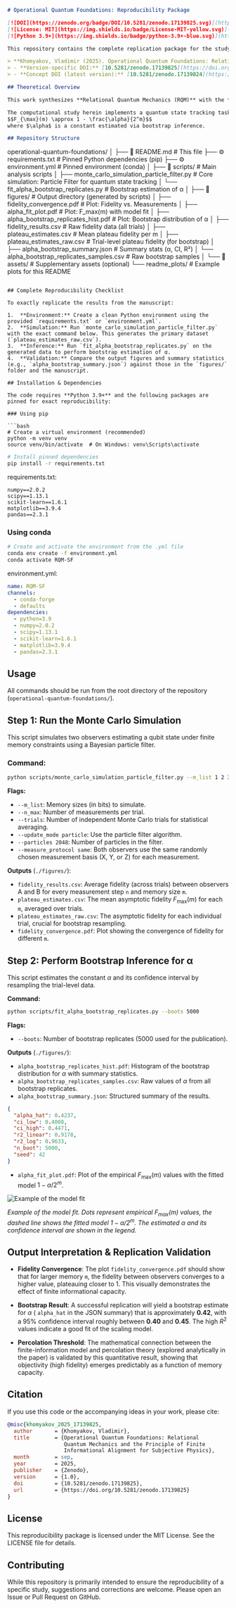 ```markdown
# Operational Quantum Foundations: Reproducibility Package

[![DOI](https://zenodo.org/badge/DOI/10.5281/zenodo.17139825.svg)](https://doi.org/10.5281/zenodo.17139825)
[![License: MIT](https://img.shields.io/badge/License-MIT-yellow.svg)](https://opensource.org/licenses/MIT)
[![Python 3.9+](https://img.shields.io/badge/python-3.9+-blue.svg)](https://www.python.org/downloads/)

This repository contains the complete replication package for the study:

> **Khomyakov, Vladimir (2025). Operational Quantum Foundations: Relational Quantum Mechanics and the Principle of Finite Informational Alignment for Subjective Physics.**
> - **Version-specific DOI:** [10.5281/zenodo.17139825](https://doi.org/10.5281/zenodo.17139825)
> - **Concept DOI (latest version):** [10.5281/zenodo.17139824](https://doi.org/10.5281/zenodo.17139824)

## Theoretical Overview

This work synthesizes **Relational Quantum Mechanics (RQM)** with the **Principle of Finite Informational Capacity** to provide an operational foundation for quantum mechanics. The framework resolves key paradoxes (e.g., Wigner's Friend) by introducing **R-events** as the fundamental relational units of interaction between finite-capacity observers. Classical objectivity emerges via a **percolation of agreement** mechanism in networks of observers, modeled mathematically through bootstrap percolation on interaction graphs.

The computational study herein implements a quantum state tracking task where two independent observers with finite memory (`m` bits) sequentially measure a qubit. The core quantitative result is the scaling relation of the maximum achievable fidelity between the observers' estimates:
$$F_{\max}(m) \approx 1 - \frac{\alpha}{2^m}$$
where $\alpha$ is a constant estimated via bootstrap inference.

## Repository Structure

```
operational-quantum-foundations/
│
├── 📄 README.md # This file
├── ⚙️ requirements.txt # Pinned Python dependencies (pip)
├── ⚙️ environment.yml # Pinned environment (conda)
│
├── 📂 scripts/ # Main analysis scripts
│ ├── monte_carlo_simulation_particle_filter.py # Core simulation: Particle Filter for quantum state tracking
│ └── fit_alpha_bootstrap_replicates.py # Bootstrap estimation of α
│
├── 📂 figures/ # Output directory (generated by scripts)
│ ├── fidelity_convergence.pdf # Plot: Fidelity vs. Measurements
│ ├── alpha_fit_plot.pdf # Plot: F_max(m) with model fit
│ ├── alpha_bootstrap_replicates_hist.pdf # Plot: Bootstrap distribution of α
│ ├── fidelity_results.csv # Raw fidelity data (all trials)
│ ├── plateau_estimates.csv # Mean plateau fidelity per m
│ ├── plateau_estimates_raw.csv # Trial-level plateau fidelity (for bootstrap)
│ ├── alpha_bootstrap_summary.json # Summary stats (α, CI, R²)
│ └── alpha_bootstrap_replicates_samples.csv # Raw bootstrap samples
│
└── 📂 assets/ # Supplementary assets (optional)
  └── readme_plots/ # Example plots for this README

```

## Complete Reproducibility Checklist

To exactly replicate the results from the manuscript:

1.  **Environment:** Create a clean Python environment using the provided `requirements.txt` or `environment.yml`.
2.  **Simulation:** Run `monte_carlo_simulation_particle_filter.py` with the exact command below. This generates the primary dataset (`plateau_estimates_raw.csv`).
3.  **Inference:** Run `fit_alpha_bootstrap_replicates.py` on the generated data to perform bootstrap estimation of α.
4.  **Validation:** Compare the output figures and summary statistics (e.g., `alpha_bootstrap_summary.json`) against those in the `figures/` folder and the manuscript.

## Installation & Dependencies

The code requires **Python 3.9+** and the following packages are pinned for exact reproducibility:

### Using pip

```bash
# Create a virtual environment (recommended)
python -m venv venv
source venv/bin/activate  # On Windows: venv\Scripts\activate
```

```bash
# Install pinned dependencies
pip install -r requirements.txt
```

requirements.txt:

```text
numpy==2.0.2
scipy==1.13.1
scikit-learn==1.6.1
matplotlib==3.9.4
pandas==2.3.1
```

### Using conda

```bash
# Create and activate the environment from the .yml file
conda env create -f environment.yml
conda activate RQM-SF
```

environment.yml:

```yaml
name: RQM-SF
channels:
  - conda-forge
  - defaults
dependencies:
  - python=3.9
  - numpy=2.0.2
  - scipy=1.13.1
  - scikit-learn=1.6.1
  - matplotlib=3.9.4
  - pandas=2.3.1
```

## Usage

All commands should be run from the root directory of the repository (`operational-quantum-foundations/`).

## Step 1: Run the Monte Carlo Simulation
This script simulates two observers estimating a qubit state under finite memory constraints using a Bayesian particle filter.

### Command:

```bash
python scripts/monte_carlo_simulation_particle_filter.py --m_list 1 2 3 4 5 6 7 --n_max 3000 --trials 1000 --update_mode particle --particles 2048 --measure_protocol same
```

**Flags:**

- `--m_list`: Memory sizes (in bits) to simulate.
- `--n_max`: Number of measurements per trial.
- `--trials`: Number of independent Monte Carlo trials for statistical averaging.
- `--update_mode particle`: Use the particle filter algorithm.
- `--particles 2048`: Number of particles in the filter.
- `--measure_protocol same`: Both observers use the same randomly chosen measurement basis (X, Y, or Z) for each measurement.

**Outputs** (`./figures/`):

- `fidelity_results.csv`: Average fidelity (across trials) between observers A and B for every measurement step `n` and memory size `m`.
- `plateau_estimates.csv`: The mean asymptotic fidelity $F_{\max}(m)$ for each `m`, averaged over trials.
- `plateau_estimates_raw.csv`: The asymptotic fidelity for each individual trial, crucial for bootstrap resampling.
- `fidelity_convergence.pdf`: Plot showing the convergence of fidelity for different `m`.

## Step 2: Perform Bootstrap Inference for α

This script estimates the constant $\alpha$ and its confidence interval by resampling the trial-level data.

**Command:**

```bash
python scripts/fit_alpha_bootstrap_replicates.py --boots 5000
```

**Flags:**

- `--boots`: Number of bootstrap replicates (5000 used for the publication).

**Outputs** (`./figures/`):

- `alpha_bootstrap_replicates_hist.pdf`: Histogram of the bootstrap distribution for $\alpha$ with summary statistics.
- `alpha_bootstrap_replicates_samples.csv`: Raw values of $\alpha$ from all bootstrap replicates.
- `alpha_bootstrap_summary.json`: Structured summary of the results.

```json
{
  "alpha_hat": 0.4237,
  "ci_low": 0.4008,
  "ci_high": 0.4471,
  "r2_linear": 0.9178,
  "r2_log": 0.9633,
  "n_boot": 5000,
  "seed": 42
}
```
- `alpha_fit_plot.pdf`: Plot of the empirical $F_{\max}(m)$ values with the fitted model $1 - \alpha/2^m$.

![Example of the model fit](assets/readme_plots/alpha_fit_plot.png)

*Example of the model fit. Dots represent empirical $F_{\max}(m)$ values, the dashed line shows the fitted model $1 - \alpha/2^m$. The estimated $\alpha$ and its confidence interval are shown in the legend.*

## Output Interpretation & Replication Validation

- **Fidelity Convergence**: The plot `fidelity_convergence.pdf` should show that for larger memory `m`, the fidelity between observers converges to a higher value, plateauing closer to 1. This visually demonstrates the effect of finite informational capacity.

- **Bootstrap Result**: A successful replication will yield a bootstrap estimate for $\alpha$ ( `alpha_hat` in the JSON summary) that is approximately **0.42**, with a 95% confidence interval roughly between **0.40** and **0.45**. The high $R^2$ values indicate a good fit of the scaling model.

- **Percolation Threshold**: The mathematical connection between the finite-information model and percolation theory (explored analytically in the paper) is validated by this quantitative result, showing that objectivity (high fidelity) emerges predictably as a function of memory capacity.

## Citation

If you use this code or the accompanying ideas in your work, please cite:

```bibtex
@misc{khomyakov_2025_17139825,
  author       = {Khomyakov, Vladimir},
  title        = {Operational Quantum Foundations: Relational
                  Quantum Mechanics and the Principle of Finite
                  Informational Alignment for Subjective Physics},
  month        = sep,
  year         = 2025,
  publisher    = {Zenodo},
  version      = {1.0},
  doi          = {10.5281/zenodo.17139825},
  url          = {https://doi.org/10.5281/zenodo.17139825}
}
```

## License

This reproducibility package is licensed under the MIT License. See the LICENSE file for details.

## Contributing

While this repository is primarily intended to ensure the reproducibility of a specific study, suggestions and corrections are welcome. Please open an Issue or Pull Request on GitHub.
```